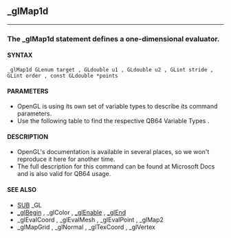 ## _glMap1d
---

### The _glMap1d statement defines a one-dimensional evaluator.

#### SYNTAX

`_glMap1d GLenum target , GLdouble u1 , GLdouble u2 , GLint stride , GLint order , const GLdouble *points`

#### PARAMETERS
* OpenGL is using its own set of variable types to describe its command parameters.
* Use the following table to find the respective QB64 Variable Types .


#### DESCRIPTION
* OpenGL's documentation is available in several places, so we won't reproduce it here for another time.
* The full description for this command can be found at Microsoft Docs and is also valid for QB64 usage.


#### SEE ALSO
* [SUB](./SUB.md) _GL
* [_glBegin](./_glBegin.md) , _glColor , [_glEnable](./_glEnable.md) , [_glEnd](./_glEnd.md)
* _glEvalCoord , _glEvalMesh , _glEvalPoint , _glMap2
* _glMapGrid , _glNormal , _glTexCoord , _glVertex
